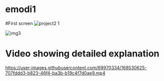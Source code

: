 # emodi1
#First screen 
![project2 1](https://user-images.githubusercontent.com/69970334/168530034-d742727e-34f3-4719-8198-4abe07f2a5ff.png)

![img3](https://user-images.githubusercontent.com/69970334/168530326-a490ffa7-b5b9-4ba0-a081-ede9e4c298cd.png)


<h1>Video showing detailed explanation</h1>



https://user-images.githubusercontent.com/69970334/168530625-707fddd3-b823-46f4-ba3b-b19c4f7d0ae9.mp4


